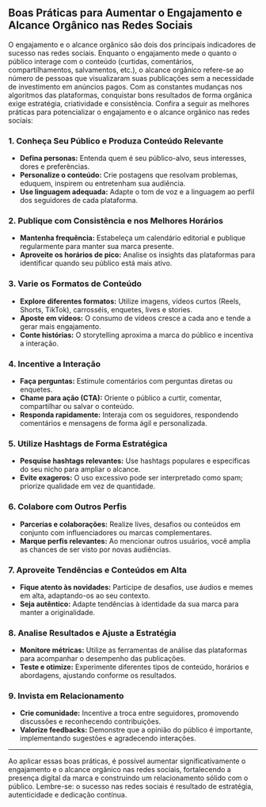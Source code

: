 
## Boas Práticas para Aumentar o Engajamento e Alcance Orgânico nas Redes Sociais

O engajamento e o alcance orgânico são dois dos principais indicadores de sucesso nas redes sociais. Enquanto o engajamento mede o quanto o público interage com o conteúdo (curtidas, comentários, compartilhamentos, salvamentos, etc.), o alcance orgânico refere-se ao número de pessoas que visualizaram suas publicações sem a necessidade de investimento em anúncios pagos. Com as constantes mudanças nos algoritmos das plataformas, conquistar bons resultados de forma orgânica exige estratégia, criatividade e consistência. Confira a seguir as melhores práticas para potencializar o engajamento e o alcance orgânico nas redes sociais:

### 1. Conheça Seu Público e Produza Conteúdo Relevante

- **Defina personas:** Entenda quem é seu público-alvo, seus interesses, dores e preferências.
- **Personalize o conteúdo:** Crie postagens que resolvam problemas, eduquem, inspirem ou entretenham sua audiência.
- **Use linguagem adequada:** Adapte o tom de voz e a linguagem ao perfil dos seguidores de cada plataforma.

### 2. Publique com Consistência e nos Melhores Horários

- **Mantenha frequência:** Estabeleça um calendário editorial e publique regularmente para manter sua marca presente.
- **Aproveite os horários de pico:** Analise os insights das plataformas para identificar quando seu público está mais ativo.

### 3. Varie os Formatos de Conteúdo

- **Explore diferentes formatos:** Utilize imagens, vídeos curtos (Reels, Shorts, TikTok), carrosséis, enquetes, lives e stories.
- **Aposte em vídeos:** O consumo de vídeos cresce a cada ano e tende a gerar mais engajamento.
- **Conte histórias:** O storytelling aproxima a marca do público e incentiva a interação.

### 4. Incentive a Interação

- **Faça perguntas:** Estimule comentários com perguntas diretas ou enquetes.
- **Chame para ação (CTA):** Oriente o público a curtir, comentar, compartilhar ou salvar o conteúdo.
- **Responda rapidamente:** Interaja com os seguidores, respondendo comentários e mensagens de forma ágil e personalizada.

### 5. Utilize Hashtags de Forma Estratégica

- **Pesquise hashtags relevantes:** Use hashtags populares e específicas do seu nicho para ampliar o alcance.
- **Evite exageros:** O uso excessivo pode ser interpretado como spam; priorize qualidade em vez de quantidade.

### 6. Colabore com Outros Perfis

- **Parcerias e colaborações:** Realize lives, desafios ou conteúdos em conjunto com influenciadores ou marcas complementares.
- **Marque perfis relevantes:** Ao mencionar outros usuários, você amplia as chances de ser visto por novas audiências.

### 7. Aproveite Tendências e Conteúdos em Alta

- **Fique atento às novidades:** Participe de desafios, use áudios e memes em alta, adaptando-os ao seu contexto.
- **Seja autêntico:** Adapte tendências à identidade da sua marca para manter a originalidade.

### 8. Analise Resultados e Ajuste a Estratégia

- **Monitore métricas:** Utilize as ferramentas de análise das plataformas para acompanhar o desempenho das publicações.
- **Teste e otimize:** Experimente diferentes tipos de conteúdo, horários e abordagens, ajustando conforme os resultados.

### 9. Invista em Relacionamento

- **Crie comunidade:** Incentive a troca entre seguidores, promovendo discussões e reconhecendo contribuições.
- **Valorize feedbacks:** Demonstre que a opinião do público é importante, implementando sugestões e agradecendo interações.

---

Ao aplicar essas boas práticas, é possível aumentar significativamente o engajamento e o alcance orgânico nas redes sociais, fortalecendo a presença digital da marca e construindo um relacionamento sólido com o público. Lembre-se: o sucesso nas redes sociais é resultado de estratégia, autenticidade e dedicação contínua.
```
